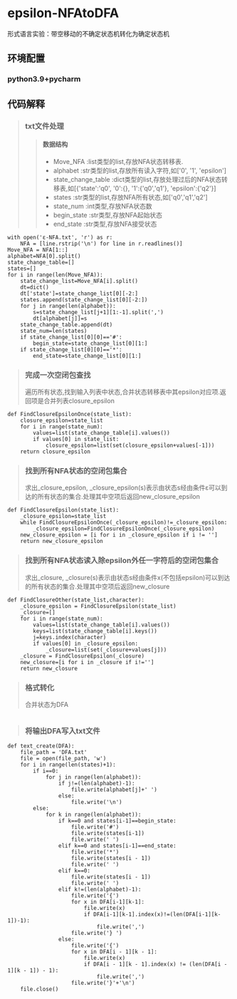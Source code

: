# epsilon-NFAtoDFA
形式语言实验：带空移动的不确定状态机转化为确定状态机

环境配置
-------
### python3.9+pycharm

代码解释
--------
>### txt文件处理
>>#### 数据结构
>>* Move_NFA :list类型的list,存放NFA状态转移表.
>>* alphabet :str类型的list,存放所有读入字符,如['0', '1', 'epsilon']
>>* state_change_table :dict类型的list,存放处理过后的NFA状态转移表,如[{'state':'q0', '0':{}, '1':{'q0','q1'}, 'epsilon':{'q2'}]
>>* states :str类型的list,存放NFA所有状态,如['q0','q1','q2']
>>* state_num :int类型,存放NFA状态数
>>* begin_state :str类型,存放NFA起始状态
>>* end_state :str类型,存放NFA接受状态
```
with open('ε-NFA.txt', 'r') as r:
    NFA = [line.rstrip('\n') for line in r.readlines()]
Move_NFA = NFA[1::]
alphabet=NFA[0].split()
state_change_table=[]
states=[]
for i in range(len(Move_NFA)):
    state_change_list=Move_NFA[i].split()
    dt=dict()
    dt['state']=state_change_list[0][-2:]
    states.append(state_change_list[0][-2:])
    for j in range(len(alphabet)):
        s=state_change_list[j+1][1:-1].split(',')
        dt[alphabet[j]]=s
    state_change_table.append(dt)
    state_num=len(states)
    if state_change_list[0][0]=='#':
        begin_state=state_change_list[0][1:]
    if state_change_list[0][0]=='*':
        end_state=state_change_list[0][1:]
```

>### 完成一次空闭包查找
>遍历所有状态,找到输入列表中状态,合并状态转移表中其epsilon对应项.返回项是合并列表closure_epsilon
```
def FindClosureEpsilonOnce(state_list):
    closure_epsilon=state_list
    for i in range(state_num):
        values=list(state_change_table[i].values())
        if values[0] in state_list:
            closure_epsilon=list(set(closure_epsilon+values[-1]))
    return closure_epsilon
```
>### 找到所有NFA状态的空闭包集合
>求出_closure_epsilon, _closure_epsilon(s)表示由状态s经由条件ε可以到达的所有状态的集合.处理其中空项后返回new_closure_epsilon
```
def FindClosureEpsilon(state_list):
    _closure_epsilon=state_list
    while FindClosureEpsilonOnce(_closure_epsilon)!=_closure_epsilon:
        _closure_epsilon=FindClosureEpsilonOnce(_closure_epsilon)
    new_closure_epsilon = [i for i in _closure_epsilon if i != '']
    return new_closure_epsilon
```
>### 找到所有NFA状态读入除epsilon外任一字符后的空闭包集合
>求出_closure, _closure(s)表示由状态s经由条件x(不包括epsilon)可以到达的所有状态的集合.处理其中空项后返回new_closure
```
def FindClosureOther(state_list,character):
    _closure_epsilon = FindClosureEpsilon(state_list)
    _closure=[]
    for i in range(state_num):
        values=list(state_change_table[i].values())
        keys=list(state_change_table[i].keys())
        j=keys.index(character)
        if values[0] in _closure_epsilon:
            _closure=list(set(_closure+values[j]))
    _closure = FindClosureEpsilon(_closure)
    new_closure=[i for i in _closure if i!='']
    return new_closure
```
>### 格式转化
>合并状态为DFA
```
```

>### 将输出DFA写入txt文件
```
def text_create(DFA):
    file_path = 'DFA.txt'
    file = open(file_path, 'w')
    for i in range(len(states)+1):
        if i==0:
            for j in range(len(alphabet)):
                if j!=(len(alphabet)-1):
                    file.write(alphabet[j]+' ')
                else:
                    file.write('\n')
        else:
            for k in range(len(alphabet)):
                if k==0 and states[i-1]==begin_state:
                    file.write('#')
                    file.write(states[i-1])
                    file.write(' ')
                elif k==0 and states[i-1]==end_state:
                    file.write('*')
                    file.write(states[i - 1])
                    file.write(' ')
                elif k==0:
                    file.write(states[i - 1])
                    file.write(' ')
                elif k!=(len(alphabet)-1):
                    file.write('{')
                    for x in DFA[i-1][k-1]:
                        file.write(x)
                        if DFA[i-1][k-1].index(x)!=(len(DFA[i-1][k-1])-1):
                            file.write(',')
                    file.write('} ')
                else:
                    file.write('{')
                    for x in DFA[i - 1][k - 1]:
                        file.write(x)
                        if DFA[i - 1][k - 1].index(x) != (len(DFA[i - 1][k - 1]) - 1):
                            file.write(',')
                    file.write('}'+'\n')
    file.close()
```
